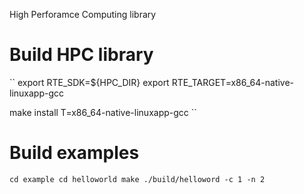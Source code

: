 High Perforamce Computing library

# Build HPC library

``
export RTE_SDK=${HPC_DIR}
export RTE_TARGET=x86_64-native-linuxapp-gcc

make install T=x86_64-native-linuxapp-gcc
``

# Build examples
``
cd example
cd helloworld
make
./build/helloword -c 1 -n 2
``
